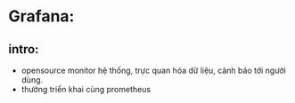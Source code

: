 # Grafana:

## intro:
- opensource monitor hệ thống, trực quan hóa dữ liệu, cảnh báo tới người dùng.
- thường triển khai cùng prometheus
